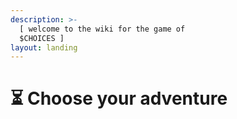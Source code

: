 ```yaml
---
description: >-
  [ 𝚠𝚎𝚕𝚌𝚘𝚖𝚎 𝚝𝚘 𝚝𝚑𝚎 𝚠𝚒𝚔𝚒 𝚏𝚘𝚛 𝚝𝚑𝚎 𝚐𝚊𝚖𝚎 𝚘𝚏
  $𝙲𝙷𝙾𝙸𝙲𝙴S ]
layout: landing
---
```


# ⏳ Choose your adventure

